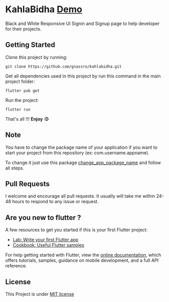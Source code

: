 # KahlaBidha [Demo](https://gnassro.github.io/kahlabidha/)


Black and White Responsive UI Signin and Signup page to help developer for their projects.

## Getting Started

Clone this project by running:

```
git clone https://github.com/gnassro/kahlabidha.git
```

Get all dependencies used in this project by run this command in the main project folder:


```
flutter pub get
```

Run the project:

```
flutter run
```

That's all !!! **Enjoy :D**

## Note

You have to change the package name of your application if you want to start your project from this repository (ex: com.username.appname).

To change it just use this package [change_app_package_name](https://pub.dev/packages/change_app_package_name) and follow all steps.

## Pull Requests

I welcome and encourage all pull requests. It usually will take me within 24-48 hours to respond to any issue or request.

## Are you new to flutter ?

A few resources to get you started if this is your first Flutter project:

- [Lab: Write your first Flutter app](https://flutter.dev/docs/get-started/codelab)
- [Cookbook: Useful Flutter samples](https://flutter.dev/docs/cookbook)

For help getting started with Flutter, view the
[online documentation](https://flutter.dev/docs), which offers tutorials,
samples, guidance on mobile development, and a full API reference.

## License

This Project is under [MIT license](https://github.com/gnassro/KahlaBidha/blob/main/LICENSE)
